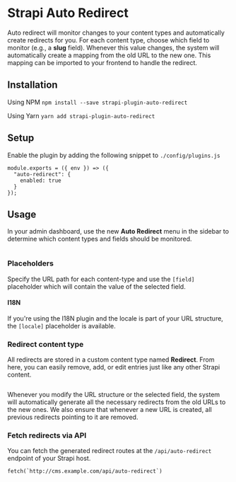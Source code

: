 # Strapi Auto Redirect

Auto redirect will monitor changes to your content types and automatically create redirects for you. For each content type, choose which field to monitor (e.g., a **slug** field). Whenever this value changes, the system will automatically create a mapping from the old URL to the new one. This mapping can be imported to your frontend to handle the redirect.

## Installation

Using NPM
```npm install --save strapi-plugin-auto-redirect```

Using Yarn
```yarn add strapi-plugin-auto-redirect```

## Setup

Enable the plugin by adding the following snippet to `./config/plugins.js` 

```
module.exports = ({ env }) => ({
  "auto-redirect": {
    enabled: true
  }
});
```

## Usage
In your admin dashboard, use the new **Auto Redirect** menu in the sidebar to determine which content types and fields should be monitored.

<img src="./assets/admin-overview.jpg" alt=""/>


### Placeholders
Specify the URL path for each content-type and use the `[field]` placeholder which will contain the value of the selected field. 


#### I18N 
If you're using the I18N plugin and the locale is part of your URL structure, the `[locale]` placeholder is available.


### Redirect content type
All redirects are stored in a custom content type named **Redirect**. From here, you can easily remove, add, or edit entries just like any other Strapi content.

<img src="./assets/admin-redirect.jpg" alt=""/>

Whenever you modify the URL structure or the selected field, the system will automatically generate all the necessary redirects from the old URLs to the new ones. 
We also ensure that whenever a new URL is created, all previous redirects pointing to it are removed.

### Fetch redirects via API
You can fetch the generated redirect routes at the `/api/auto-redirect` endpoint of your Strapi host.

```
fetch(`http://cms.example.com/api/auto-redirect`)
```

